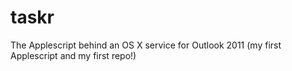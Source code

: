 # taskr
The Applescript behind an OS X service for Outlook 2011 (my first Applescript and my first repo!)
